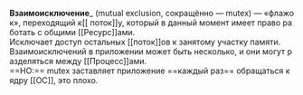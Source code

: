 **Взаимоисключение**_ (mutual exclusion, сокращённо — mutex) — «флажок», переходящий к[[ поток]]у, который в данный момент имеет право работать с общими [[Ресурс]]ами.
Исключает доступ остальных [[поток]]ов к занятому участку памяти. 
Взаимоисключений в приложении может быть несколько, и они могут разделяться между [[Процесс]]ами. 
==НО:== mutex заставляет приложение ==каждый раз== обращаться к ядру [[ОС]], это плохо.